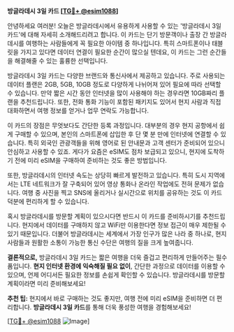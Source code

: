 **방글라데시 3일 카드 [[TG💪+ @esim1088](https://t.me/s/esim1088)]**

안녕하세요 여러분! 오늘은 방글라데시에서 유용하게 사용할 수 있는 '방글라데시 3일 카드'에 대해 자세히 소개해드리려고 합니다. 이 카드는 단기 방문객이나 출장 간 방글라데시를 여행하는 사람들에게 꼭 필요한 아이템 중 하나입니다. 특히 스마트폰이나 태블릿을 가지고 있다면 데이터 연결이 필요한 순간이 많으실 텐데요, 이 카드는 그런 순간들을 해결해줄 수 있는 훌륭한 선택입니다.

방글라데시 3일 카드는 다양한 브랜드와 통신사에서 제공하고 있습니다. 주로 사용되는 데이터 플랜은 2GB, 5GB, 10GB 정도로 다양하게 나뉘어져 있어 필요에 따라 선택할 수 있습니다. 만약 짧은 시간 동안 인터넷을 많이 사용해야 하는 경우라면 10GB짜리 플랜을 추천드립니다. 또한, 전화 통화 기능이 포함된 패키지도 있어서 현지 사람과 직접 대화하면서 여행 정보를 얻거나 업무 연락도 가능합니다.

이 카드의 장점은 무엇보다도 간단한 등록 과정입니다. 대부분의 경우 현지 공항에서 쉽게 구매할 수 있으며, 본인의 스마트폰에 삽입한 후 단 몇 분 만에 인터넷에 연결할 수 있습니다. 특히 외국인 관광객들을 위해 영어로 된 안내문과 고객 센터가 준비되어 있으니 안심하고 사용할 수 있죠. 게다가 요즘은 eSIM도 점차 보급되고 있으니, 현지에 도착하기 전에 미리 eSIM을 구매하여 준비하는 것도 좋은 방법입니다.

또한, 방글라데시의 인터넷 속도는 상당히 빠르게 발전하고 있습니다. 특히 도시 지역에서는 LTE 네트워크가 잘 구축되어 있어 영상 통화나 온라인 작업에도 전혀 문제가 없습니다. 여행 중 사진을 찍고 SNS에 올리거나 실시간으로 위치를 공유하는 것도 이 카드 덕분에 편리하게 할 수 있습니다.

혹시 방글라데시를 방문할 계획이 있으시다면 반드시 이 카드를 준비하시기를 추천드립니다. 현지에서 데이터를 구매하지 않고 WiFi만 이용한다면 정보 접근이 매우 제한될 수 있기 때문입니다. 더불어 방글라데시는 세계에서 가장 인구가 많은 나라 중 하나로, 현지 사람들과 원활한 소통이 가능한 통신 수단은 여행의 질을 크게 높여줍니다.

**결론적으로,** 방글라데시 3일 카드는 짧은 여행을 더욱 즐겁고 편리하게 만들어주는 필수품입니다. **현지 인터넷 환경에 익숙해질 필요 없이**, 간단한 과정으로 데이터를 이용할 수 있으며, 언제 어디서든 필요한 정보를 손쉽게 확인할 수 있습니다. 방글라데시를 방문할 계획이라면 미리 준비해보세요! 

**추천 팁:** 현지에서 바로 구매하는 것도 좋지만, 여행 전에 미리 eSIM을 준비하면 더 편리합니다. **방글라데시 3일 카드**를 통해 더욱 풍성한 여행을 경험해보세요!

[[TG💪+ @esim1088](https://t.me/s/esim1088) ![Image](https://i.postimg.cc/Y0z9fWf4/image.png)]